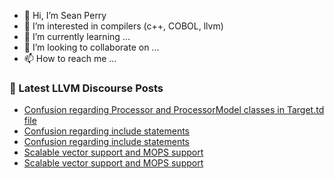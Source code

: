 - 👋 Hi, I’m Sean Perry
- 👀 I’m interested in compilers (c++, COBOL, llvm)
- 🌱 I’m currently learning ...
- 💞️ I’m looking to collaborate on ...
- 📫 How to reach me ...

<!---
s66perry/s66perry is a ✨ special ✨ repository because its `README.md` (this file) appears on your GitHub profile.
You can click the Preview link to take a look at your changes.
--->
### 📕 Latest LLVM Discourse Posts

<!-- DISCOURSE-LLVM:START -->
- [Confusion regarding Processor and ProcessorModel classes in Target.td file](https://discourse.llvm.org/t/confusion-regarding-processor-and-processormodel-classes-in-target-td-file/65569#post_1)
- [Confusion regarding include statements](https://discourse.llvm.org/t/confusion-regarding-include-statements/65561#post_4)
- [Confusion regarding include statements](https://discourse.llvm.org/t/confusion-regarding-include-statements/65561#post_3)
- [Scalable vector support and MOPS support](https://discourse.llvm.org/t/scalable-vector-support-and-mops-support/65522#post_8)
- [Scalable vector support and MOPS support](https://discourse.llvm.org/t/scalable-vector-support-and-mops-support/65522#post_7)
<!-- DISCOURSE-LLVM:END -->
